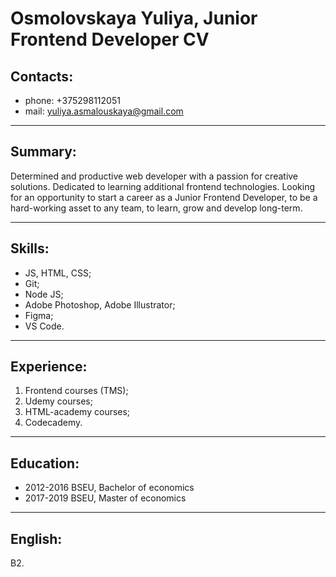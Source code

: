 # Osmolovskaya Yuliya, Junior Frontend Developer CV

## Contacts:

- phone: +375298112051
- mail: yuliya.asmalouskaya@gmail.com

---

## Summary:

Determined and productive web developer with a passion for creative solutions. Dedicated to learning additional frontend technologies. Looking for an opportunity to start a career as a Junior Frontend Developer, to be a hard-working asset to any team, to learn, grow and develop long-term.

---

## Skills:

- JS, HTML, CSS;
- Git;
- Node JS;
- Adobe Photoshop, Adobe Illustrator;
- Figma;
- VS Code.

---

## Experience:

1. Frontend courses (TMS);
2. Udemy courses;
3. HTML-academy courses;
4. Codecademy.

---

## Education:

- 2012-2016 BSEU, Bachelor of economics
- 2017-2019 BSEU, Master of economics

---

## English:

B2.
